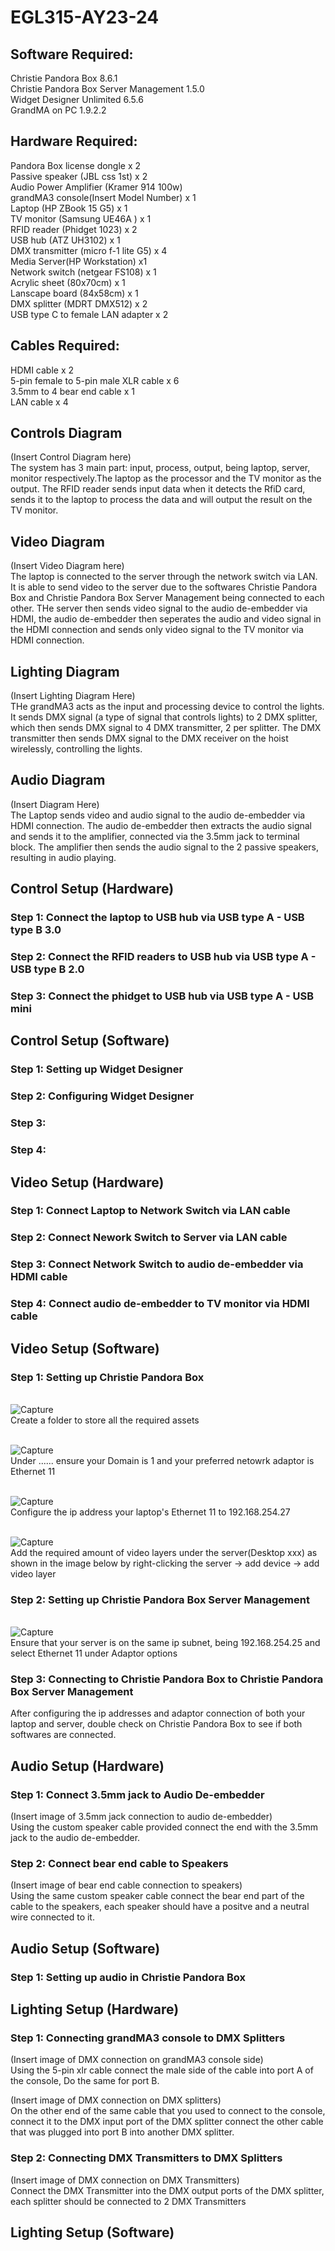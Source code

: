 # EGL315-AY23-24

## Software Required:<br>
Christie Pandora Box 8.6.1<br> 
Christie Pandora Box Server Management 1.5.0<br>
Widget Designer Unlimited 6.5.6<br>
GrandMA on PC 1.9.2.2<br>

## Hardware Required:<br>
Pandora Box license dongle x 2<br>
Passive speaker (JBL css 1st) x 2<br>
Audio Power Amplifier (Kramer 914 100w)<br>
grandMA3 console(Insert Model Number) x 1<br>
Laptop (HP ZBook 15 G5) x 1<br>
TV monitor (Samsung UE46A ) x 1<br>
RFID reader (Phidget 1023) x 2<br>
USB hub (ATZ UH3102) x 1<br>
DMX transmitter (micro f-1 lite G5) x 4<br>
Media Server(HP Workstation) x1<br>
Network switch (netgear FS108) x 1<br>
Acrylic sheet (80x70cm) x 1<br>
Lanscape board (84x58cm) x 1<br>
DMX splitter (MDRT DMX512) x 2<br>
USB type C to female LAN adapter x 2<br>

## Cables Required:<br>
HDMI cable x 2<br>
5-pin female to 5-pin male XLR cable x 6<br>
3.5mm to 4 bear end cable x 1<br>
LAN cable x 4<br>

## Controls Diagram
(Insert Control Diagram here)<br>
The system has 3 main part: input, process, output, being laptop, server, monitor respectively.The laptop as the processor and the TV monitor as the output. The RFID reader sends input data when it detects the RfiD card, sends it to the laptop to process the data and will output the result on the TV monitor.

## Video Diagram
(Insert Video Diagram here)<br>
The laptop is connected to the server through the network switch via LAN. It is able to send video to the server due to the softwares Christie Pandora Box and Christie Pandora Box Server Management being connected to each other. THe server then sends video signal to the audio de-embedder via HDMI, the audio de-embedder then seperates the audio and video signal in the HDMI connection and sends only video signal to the TV monitor via HDMI connection. 


## Lighting Diagram
(Insert Lighting Diagram Here)<br>
THe grandMA3 acts as the input and processing device to control the lights. It sends DMX signal (a type of signal that controls lights) to 2 DMX splitter, which then sends DMX signal to 4 DMX transmitter, 2 per splitter. The DMX transmitter then sends DMX signal to the DMX receiver on the hoist wirelessly, controlling the lights.

## Audio Diagram
(Insert Diagram Here)<br>
The Laptop sends video and audio signal to the audio de-embedder via HDMI connection. The audio de-embedder then extracts the audio signal and sends it to the amplifier, connected via the 3.5mm jack to terminal block. The amplifier then sends the audio signal to the 2 passive speakers, resulting in audio playing.

## Control Setup (Hardware)
<h3>Step 1: Connect the laptop to USB hub via USB type A - USB type B 3.0</h3>
<h3>Step 2: Connect the RFID readers to USB hub via USB type A - USB type B 2.0</h3>
<h3>Step 3: Connect the phidget to USB hub via USB type A - USB mini</h3>

## Control Setup (Software)
<h3>Step 1: Setting up Widget Designer</h3>
<h3>Step 2: Configuring Widget Designer</h3>
<h3>Step 3:</h3>
<h3>Step 4:</h3>


## Video Setup (Hardware)
<h3>Step 1: Connect Laptop to Network Switch via LAN cable</h3>
<h3>Step 2: Connect Nework Switch to Server via LAN cable</h3>
<h3>Step 3: Connect Network Switch to audio de-embedder via HDMI cable</h3>
<h3>Step 4: Connect audio de-embedder to TV monitor via HDMI cable</h3>

## Video Setup (Software)
<h3>Step 1: Setting up Christie Pandora Box</h3>

<br>![Capture](Thumbnails/Media.PNG)<br>
Create a folder to store all the required assets

<br>![Capture](Thumbnails/Capture.PNG)<br>
Under ...... ensure your Domain is 1 and your preferred netowrk adaptor is Ethernet 11 

<br>![Capture](Thumbnails/IP.PNG)<br>
Configure the ip address your laptop's Ethernet 11 to 192.168.254.27

<br>![Capture](Thumbnails/layers.png)<br>
Add the required amount of video layers under the server(Desktop xxx) as shown in the image below by right-clicking the server -> add device -> add video layer

<h3>Step 2: Setting up Christie Pandora Box Server Management</h3>

<br>![Capture](Thumbnails/PBServer.png)<br>
Ensure that your server is on the same ip subnet, being 192.168.254.25 and select Ethernet 11 under Adaptor options 

<h3>Step 3: Connecting to Christie Pandora Box to Christie Pandora Box Server Management</h3>
After configuring the ip addresses and adaptor connection of both your laptop and server, double check on Christie Pandora Box to see if both softwares are connected.

## Audio Setup (Hardware)
<h3>Step 1: Connect 3.5mm jack to Audio De-embedder</h3>
(Insert image of 3.5mm jack connection to audio de-embedder)<br>
Using the custom speaker cable provided connect the end with the 3.5mm jack to the audio de-embedder.

<h3>Step 2: Connect bear end cable to Speakers</h3>
(Insert image of bear end cable connection to speakers)<br>
Using the same custom speaker cable connect the bear end part of the cable to the speakers, each speaker should have a positve and a neutral wire connected to it.

## Audio Setup (Software)
<h3>Step 1: Setting up audio in Christie Pandora Box</h3>

## Lighting Setup (Hardware)
<h3>Step 1: Connecting grandMA3 console to DMX Splitters</h3>
(Insert image of DMX connection on grandMA3 console side)<br>
Using the 5-pin xlr cable connect the male side of the cable into port A of the console, Do the same for port B.

(Insert image of DMX connection on DMX splitters)<br>
On the other end of the same cable that you used to connect to the console, connect it to the DMX input port of the DMX splitter connect the other cable that was plugged into port B into another DMX splitter.


<h3>Step 2: Connecting DMX Transmitters to DMX Splitters</h3>
(Insert image of DMX connection on DMX Transmitters)<br>
Connect the DMX Transmitter into the DMX output ports of the DMX splitter, each splitter should be connected to 2 DMX Transmitters


## Lighting Setup (Software)